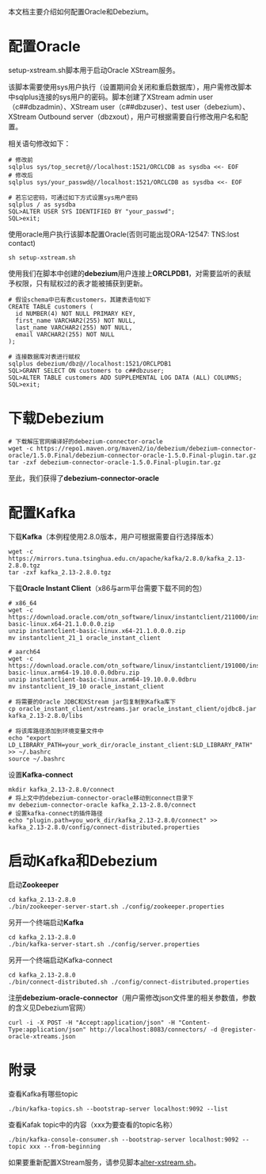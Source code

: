本文档主要介绍如何配置Oracle和Debezium。

# 配置Oracle

setup-xstream.sh脚本用于启动Oracle XStream服务。

该脚本需要使用sys用户执行（设置期间会关闭和重启数据库），用户需修改脚本中sqlplus连接的sys用户的密码。脚本创建了XStream admin user（c##dbzadmin）、XStream user（c##dbzuser）、test user（debezium）、XStream Outbound server（dbzxout），用户可根据需要自行修改用户名和配置。

相关语句修改如下：

```
# 修改前
sqlplus sys/top_secret@//localhost:1521/ORCLCDB as sysdba <<- EOF
# 修改后
sqlplus sys/your_passwd@//localhost:1521/ORCLCDB as sysdba <<- EOF

# 若忘记密码，可通过如下方式设置sys用户密码
sqlplus / as sysdba
SQL>ALTER USER SYS IDENTIFIED BY "your_passwd";
SQL>exit;
```

使用oracle用户执行该脚本配置Oracle(否则可能出现ORA-12547: TNS:lost contact)

```
sh setup-xstream.sh
```

使用我们在脚本中创建的**debezium**用户连接上**ORCLPDB1**，对需要监听的表赋予权限，只有赋权过的表才能被捕获到更新。

```
# 假设schema中已有表customers，其建表语句如下
CREATE TABLE customers (
  id NUMBER(4) NOT NULL PRIMARY KEY,
  first_name VARCHAR2(255) NOT NULL,
  last_name VARCHAR2(255) NOT NULL,
  email VARCHAR2(255) NOT NULL
);

# 连接数据库对表进行赋权
sqlplus debezium/dbz@//localhost:1521/ORCLPDB1
SQL>GRANT SELECT ON customers to c##dbzuser;
SQL>ALTER TABLE customers ADD SUPPLEMENTAL LOG DATA (ALL) COLUMNS;
SQL>exit;
```

# 下载Debezium

```
# 下载解压官网编译好的debezium-connector-oracle
wget -c https://repo1.maven.org/maven2/io/debezium/debezium-connector-oracle/1.5.0.Final/debezium-connector-oracle-1.5.0.Final-plugin.tar.gz
tar -zxf debezium-connector-oracle-1.5.0.Final-plugin.tar.gz
```

至此，我们获得了**debezium-connector-oracle**

# 配置Kafka

下载**Kafka**（本例程使用2.8.0版本，用户可根据需要自行选择版本）

```
wget -c https://mirrors.tuna.tsinghua.edu.cn/apache/kafka/2.8.0/kafka_2.13-2.8.0.tgz
tar -zxf kafka_2.13-2.8.0.tgz
```

下载**Oracle Instant Client**（x86与arm平台需要下载不同的包）

```
# x86_64
wget -c https://download.oracle.com/otn_software/linux/instantclient/211000/instantclient-basic-linux.x64-21.1.0.0.0.zip
unzip instantclient-basic-linux.x64-21.1.0.0.0.zip
mv instantclient_21_1 oracle_instant_client

# aarch64
wget -c https://download.oracle.com/otn_software/linux/instantclient/191000/instantclient-basic-linux.arm64-19.10.0.0.0dbru.zip
unzip instantclient-basic-linux.arm64-19.10.0.0.0dbru
mv instantclient_19_10 oracle_instant_client

# 将需要的Oracle JDBC和XStream jar包复制到Kafka库下
cp oracle_instant_client/xstreams.jar oracle_instant_client/ojdbc8.jar kafka_2.13-2.8.0/libs

# 将该库路径添加到环境变量文件中
echo "export LD_LIBRARY_PATH=your_work_dir/oracle_instant_client:$LD_LIBRARY_PATH" >> ~/.bashrc
source ~/.bashrc
```

设置**Kafka-connect**

```
mkdir kafka_2.13-2.8.0/connect
# 将上文中的debezium-connector-oracle移动到connect目录下
mv debezium-connector-oracle kafka_2.13-2.8.0/connect
# 设置kafka-connect的插件路径
echo "plugin.path=you_work_dir/kafka_2.13-2.8.0/connect" >> kafka_2.13-2.8.0/config/connect-distributed.properties
```

# 启动Kafka和Debezium

启动**Zookeeper**

```
cd kafka_2.13-2.8.0
./bin/zookeeper-server-start.sh ./config/zookeeper.properties
```

另开一个终端启动**Kafka**

```
cd kafka_2.13-2.8.0
./bin/kafka-server-start.sh ./config/server.properties
```

另开一个终端启动Kafka-connect

```
cd kafka_2.13-2.8.0
./bin/connect-distributed.sh ./config/connect-distributed.properties
```

注册**debezium-oracle-connector**（用户需修改json文件里的相关参数值，参数的含义见Debezium官网）

```
curl -i -X POST -H "Accept:application/json" -H "Content-Type:application/json" http://localhost:8083/connectors/ -d @register-oracle-xtreams.json
```

# 附录

查看Kafka有哪些topic

```
./bin/kafka-topics.sh --bootstrap-server localhost:9092 --list
```

查看Kafak topic中的内容（xxx为要查看的topic名称）

```
./bin/kafka-console-consumer.sh --bootstrap-server localhost:9092 --topic xxx --from-beginning
```

如果要重新配置XStream服务，请参见脚本[alter-xstream.sh](alter-xstream.sh)。
